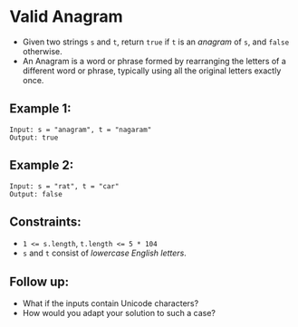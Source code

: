# Valid Anagram

- Given two strings `s` and `t`, return `true` if `t` is an _anagram_ of `s`, and `false` otherwise.
- An Anagram is a word or phrase formed by rearranging the letters of a different word or phrase, typically using all the original letters exactly once.

## Example 1:
```
Input: s = "anagram", t = "nagaram"
Output: true
```

## Example 2:
```
Input: s = "rat", t = "car"
Output: false
```

## Constraints:
- `1 <= s.length`, `t.length <= 5 * 104`
- `s` and `t` consist of _lowercase English letters_.

## Follow up: 
- What if the inputs contain Unicode characters? 
- How would you adapt your solution to such a case?
